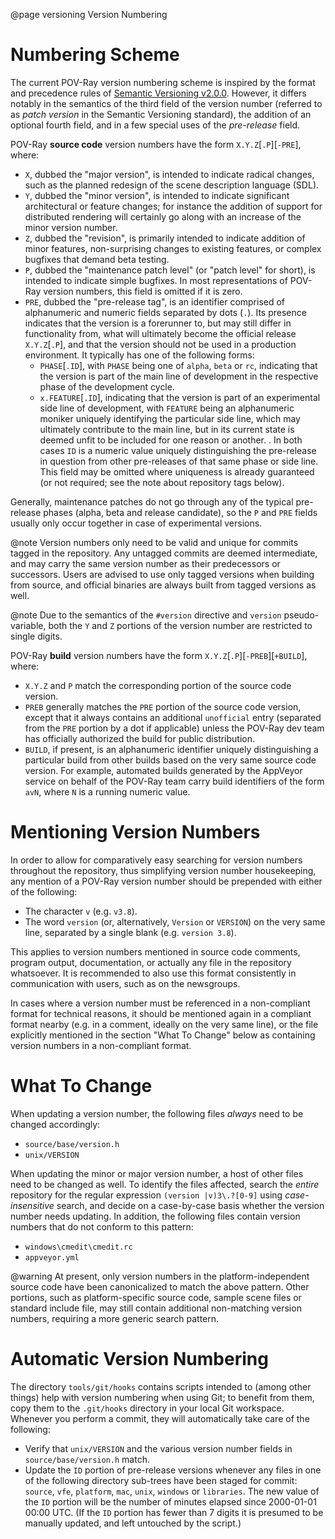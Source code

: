 @page versioning  Version Numbering


Numbering Scheme
================

The current POV-Ray version numbering scheme is inspired by the format and precedence rules of
[Semantic Versioning v2.0.0](http://semver.org/spec/v2.0.0.html). However, it differs notably in the semantics of the
third field of the version number (referred to as _patch version_ in the Semantic Versioning standard),
the addition of an optional fourth field, and in a few special uses of the _pre-release_ field.

POV-Ray **source code** version numbers have the form `X.Y.Z`[`.P`][`-PRE`], where:

  - `X`, dubbed the "major version", is intended to indicate radical changes, such as the planned redesign of the
    scene description language (SDL).
  - `Y`, dubbed the "minor version", is intended to indicate significant architectural or feature changes; for
    instance the addition of support for distributed rendering will certainly go along with an increase of the minor
    version number.
  - `Z`, dubbed the "revision", is primarily intended to indicate addition of minor features,
    non-surprising changes to existing features, or complex bugfixes that demand beta testing.
  - `P`, dubbed the "maintenance patch level" (or "patch level" for short), is intended to indicate
    simple bugfixes. In most representations of POV-Ray version numbers, this field is omitted
    if it is zero.
  - `PRE`, dubbed the "pre-release tag", is an identifier comprised of alphanumeric and numeric
    fields separated by dots (`.`). Its presence indicates that the version is a forerunner to, but
    may still differ in functionality from, what will ultimately become the official release
    `X.Y.Z`[`.P`], and that the version should not be used in a production environment.
    It typically has one of the following forms:
      - `PHASE`[`.ID`], with `PHASE` being one of `alpha`, `beta` or `rc`, indicating that the version is part of the
        main line of development in the respective phase of the development cycle.
      - `x.FEATURE`[`.ID`], indicating that the version is part of an experimental side line of
        development, with `FEATURE` being an alphanumeric moniker uniquely identifying the
        particular side line, which may ultimately contribute to the main line, but in its current state is
        deemed unfit to be included for one reason or another.
      .
    In both cases `ID` is a numeric value uniquely distinguishing the pre-release in question from other pre-releases
    of that same phase or side line. This field may be omitted where uniqueness is already
    guaranteed (or not required; see the note about repository tags below).

Generally, maintenance patches do not go through any of the typical pre-release phases (alpha, beta
and release candidate), so the `P` and `PRE` fields usually only occur together in case of
experimental versions.

@note
    Version numbers only need to be valid and unique for commits tagged in the repository.
    Any untagged commits are deemed intermediate, and may carry the same version number as their
    predecessors or successors. Users are advised to use only tagged versions when building from
    source, and official binaries are always built from tagged versions as well.

@note
    Due to the semantics of the `#version` directive and `version` pseudo-variable, both the `Y` and `Z` portions of
    the version number are restricted to single digits.

POV-Ray **build** version numbers have the form `X.Y.Z`[`.P`][`-PREB`][`+BUILD`], where:

  - `X.Y.Z` and `P` match the corresponding portion of the source code version.
  - `PREB` generally matches the `PRE` portion of the source code version, except that it always contains an
    additional `unofficial` entry (separated from the `PRE` portion by a dot if applicable) unless the POV-Ray dev
    team has officially authorized the build for public distribution.
  - `BUILD`, if present, is an alphanumeric identifier uniquely distinguishing a particular build from other builds
    based on the very same source code version. For example, automated builds generated by the AppVeyor service on
    behalf of the POV-Ray team carry build identifiers of the form `avN`, where `N` is a running numeric value.


Mentioning Version Numbers
==========================

In order to allow for comparatively easy searching for version numbers throughout the repository,
thus simplifying version number housekeeping, any mention of a POV-Ray version number should be
prepended with either of the following:

  - The character `v` (e.g. `v3.8`).
  - The word `version` (or, alternatively, `Version` or `VERSION`) on the very same line, separated
    by a single blank (e.g. `version 3.8`).

This applies to version numbers mentioned in source code comments, program output, documentation,
or actually any file in the repository whatsoever. It is recommended to also use this format
consistently in communication with users, such as on the newsgroups.

In cases where a version number must be referenced in a non-compliant format for technical reasons,
it should be mentioned again in a compliant format nearby (e.g. in a comment, ideally on the very
same line), or the file explicitly mentioned in the section "What To Change" below as containing
version numbers in a non-compliant format.


What To Change
==============

When updating a version number, the following files _always_ need to be changed accordingly:

  - `source/base/version.h`
  - `unix/VERSION`

When updating the minor or major version number, a host of other files need to be changed as well.
To identify the files affected, search the _entire_ repository for the regular expression
`(version |v)3\.?[0-9]` using _case-insensitive_ search, and decide on a case-by-case basis whether
the version number needs updating. In addition, the following files contain version numbers that do
not conform to this pattern:

  - `windows\cmedit\cmedit.rc`
  - `appveyor.yml`

@warning
    At present, only version numbers in the platform-independent source code have been canonicalized
    to match the above pattern. Other portions, such as platform-specific source code, sample scene
    files or standard include file, may still contain additional non-matching version numbers,
    requiring a more generic search pattern.


Automatic Version Numbering
===========================

The directory `tools/git/hooks` contains scripts intended to (among other things) help with version numbering when using
Git; to benefit from them, copy them to the `.git/hooks` directory in your local Git workspace. Whenever you perform a
commit, they will automatically take care of the following:

  - Verify that `unix/VERSION` and the various version number fields in `source/base/version.h` match.
  - Update the `ID` portion of pre-release versions whenever any files in one of the following directory sub-trees have
    been staged for commit: `source`, `vfe`, `platform`, `mac`, `unix`, `windows` or `libraries`. The new value of the
    `ID` portion will be the number of minutes elapsed since 2000-01-01 00:00 UTC. (If the `ID`
    portion has fewer than 7 digits it is presumed to be manually updated, and left untouched by
    the script.)
